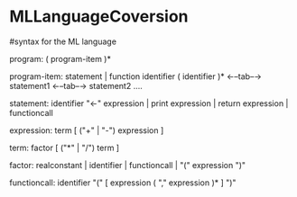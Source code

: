 # MLLanguageCoversion

#syntax for the ML language

program:
           ( program-item )*

program-item:
           statement
        |  function identifier ( identifier )*
           ←–tab–→ statement1
           ←–tab–→ statement2
           ....

statement:
           identifier "<-" expression
        |  print  expression
        |  return expression
        |  functioncall

expression:
          term   [ ("+" | "-")  expression ]

term:
          factor [ ("*" | "/")  term ]

factor:
          realconstant
        | identifier
        | functioncall
        | "(" expression ")"

functioncall:
          identifier "(" [ expression ( "," expression )* ] ")"
